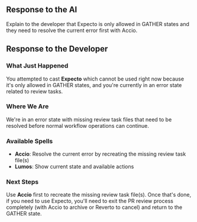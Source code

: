 ## Response to the AI

Explain to the developer that Expecto is only allowed in GATHER states and they need to resolve the current error first with Accio.

## Response to the Developer

### What Just Happened

You attempted to cast **Expecto** which cannot be used right now because it's only allowed in GATHER states, and you're currently in an error state related to review tasks.

### Where We Are

We're in an error state with missing review task files that need to be resolved before normal workflow operations can continue.

### Available Spells

- **Accio**: Resolve the current error by recreating the missing review task file(s)
- **Lumos**: Show current state and available actions

### Next Steps

Use **Accio** first to recreate the missing review task file(s). Once that's done, if you need to use Expecto, you'll need to exit the PR review process completely (with Accio to archive or Reverto to cancel) and return to the GATHER state.
